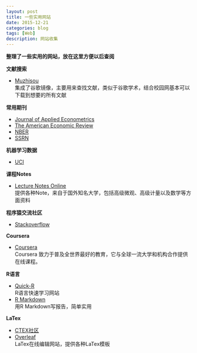 ```yaml
---
layout: post
title: 一些实用网站
date: 2015-12-21
categories: blog
tags: [Web]
description: 网站收集
---
```


**整理了一些实用的网站，放在这里方便以后查阅**

**文献搜索**   

- [Muzhisou](http://muzhiso.com/)   
集成了谷歌镜像，主要用来查找文献，类似于谷歌学术，结合校园网基本可以下载到想要的所有文献

**常用期刊** 

- [Journal of Applied Econometrics](http://onlinelibrary.wiley.com/journal/10.1002/(ISSN)1099-1255)    
- [The American Economic Review](https://www.aeaweb.org/aer/index.php)   
- [NBER](http://www.nber.org/papers.html)   
- [SSRN](http://www.ssrn.com/en/)   

**机器学习数据**

- [UCI](http://archive.ics.uci.edu/ml/)

**课程Notes**  

- [Lecture Notes Online](http://econphd.econwiki.com/notes.htm)    
提供各种Note，来自于国外知名大学，包括高级微观、高级计量以及数学等方面资料

**程序猿交流社区**

- [Stackoverflow](http://stackoverflow.com/)

**Coursera**   

- [Coursera](https://www.coursera.org/)   
Coursera 致力于普及全世界最好的教育，它与全球一流大学和机构合作提供在线课程。

**R语言**

- [Quick-R](http://www.statmethods.net/)   
R语言快速学习网站  
- [R Markdown](http://rmarkdown.rstudio.com/)   
用R Markdown写报告，简单实用

**LaTex**

- [CTEX社区](http://bbs.ctex.org/forum.php)   
- [Overleaf](https://www.overleaf.com/)   
LaTex在线编辑网站，提供各种LaTex模板   




